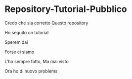 # Repository-Tutorial-Pubblico
Credo che sia corretto 
Questo repository

Ho seguito un tutorial

Sperem dai

Forse ci siamo

L'ho sempre fatto,
Ma mai visto

Ora ho di nuovo problems
